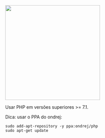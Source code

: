<img src="./images/php7.jpg" height="300px">

Usar PHP em versões superiores >= 7.1. 

Dica: usar o PPA do ondrej:

    sudo add-apt-repository -y ppa:ondrej/php
    sudo apt-get update

